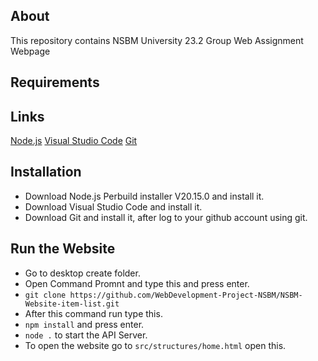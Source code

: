 ## About
This repository contains NSBM University 23.2 Group Web Assignment Webpage

## Requirements

## Links

[Node.js](https://nodejs.org/en/download/prebuilt-installer/current)
[Visual Studio Code](https://code.visualstudio.com/)
[Git](https://git-scm.com/download/win)

## Installation
- Download Node.js Perbuild installer V20.15.0 and install it.
- Download Visual Studio Code and install it.
- Download Git and install it, after log to your github account using git.

## Run the Website
- Go to desktop create folder.
- Open Command Promnt and type this and press enter.
- `git clone https://github.com/WebDevelopment-Project-NSBM/NSBM-Website-item-list.git`
- After this command run type this.
- `npm install` and press enter.
- `node .` to start the API Server.
- To open the website go to `src/structures/home.html` open this.

